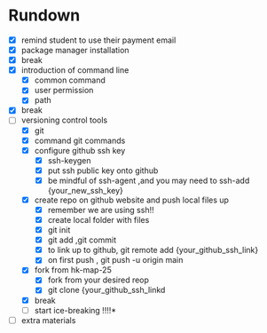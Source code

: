 
# Rundown
- [x] remind student to use their payment email
- [x] package manager installation 
- [x] break
- [x] introduction of command line 
	- [x] common command
	- [x] user permission
	- [x] path
- [x] break
- [ ] versioning control tools
	- [x] git
	- [x] command git commands
	- [x] configure github ssh key
    	- [x] ssh-keygen
    	- [x] put ssh public key onto github 
    	- [x] be mindful of ssh-agent ,and you may need to ssh-add {your_new_ssh_key}
	- [x] create repo on github website and push local files up
    	- [x] remember we are using ssh!! 
    	- [x] create local folder with files
    	- [x] git init
    	- [x] git add ,git commit 
    	- [x] to link up to github, git remote add {your_github_ssh_link}
    	- [x] on first push , git push -u origin main

	- [x] fork from hk-map-25 
    	- [x] fork from your desired reop
    	- [x] git clone {your_github_ssh_linkd
	- [x] break
	- [ ] start ice-breaking !!!!*
- [ ] extra materials